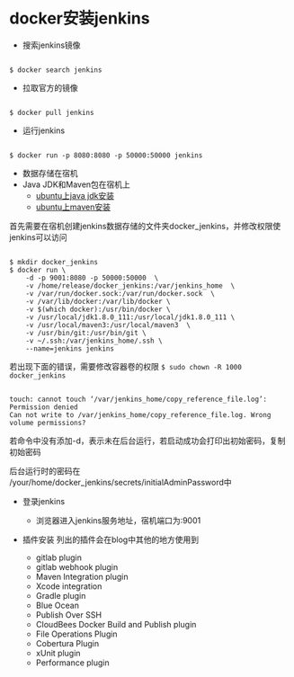 # docker安装jenkins #

* 搜索jenkins镜像
<pre><code>
$ docker search jenkins
</code></pre>
* 拉取官方的镜像
<pre><code>
$ docker pull jenkins
</code></pre>
* 运行jenkins
<pre><code>
$ docker run -p 8080:8080 -p 50000:50000 jenkins
</code></pre>
* 数据存储在宿机
* Java JDK和Maven包在宿机上
	* [ubuntu上java jdk安装](ubuntu-maven.md)
	* [ubuntu上maven安装](ubuntu-java-jdk.md)
	
首先需要在宿机创建jenkins数据存储的文件夹docker_jenkins，并修改权限使jenkins可以访问

<pre><code>
$ mkdir docker_jenkins
$ docker run \
	-d -p 9001:8080 -p 50000:50000  \
	-v /home/release/docker_jenkins:/var/jenkins_home  \
	-v /var/run/docker.sock:/var/run/docker.sock  \
	-v /var/lib/docker:/var/lib/docker \
	-v $(which docker):/usr/bin/docker \
	-v /usr/local/jdk1.8.0_111:/usr/local/jdk1.8.0_111 \
	-v /usr/local/maven3:/usr/local/maven3  \
	-v /usr/bin/git:/usr/bin/git \
	-v ~/.ssh:/var/jenkins_home/.ssh \
	--name=jenkins jenkins 
</code></pre>  

若出现下面的错误，需要修改容器卷的权限 `$ sudo chown -R 1000 docker_jenkins`
<pre><code>
touch: cannot touch ‘/var/jenkins_home/copy_reference_file.log’: Permission denied
Can not write to /var/jenkins_home/copy_reference_file.log. Wrong volume permissions?
</code></pre>
若命令中没有添加-d，表示未在后台运行，若启动成功会打印出初始密码，复制初始密码

后台运行时的密码在 /your/home/docker_jenkins/secrets/initialAdminPassword中

* 登录jenkins
	* 浏览器进入jenkins服务地址，宿机端口为:9001

* 插件安装
列出的插件会在blog中其他的地方使用到
	* gitlab plugin
	* gitlab webhook plugin
	* Maven Integration plugin
	* Xcode integration 
	* Gradle plugin 
	* Blue Ocean
	* Publish Over SSH
	* CloudBees Docker Build and Publish plugin
	* File Operations Plugin
	* Cobertura Plugin
	* xUnit plugin
	* Performance plugin